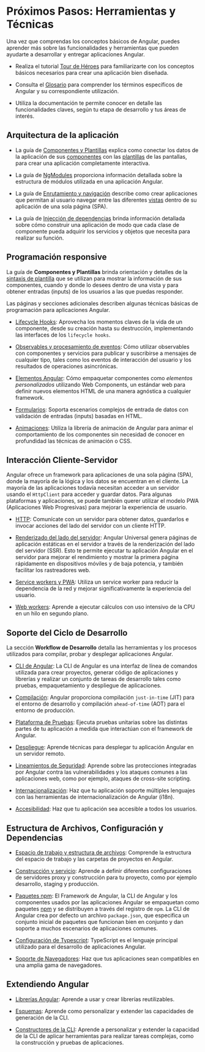 # Próximos Pasos: Herramientas y Técnicas

Una vez que comprendas los conceptos básicos de Angular, puedes aprender más sobre las funcionalidades y herramientas que pueden ayudarte a desarrollar y entregar aplicaciones Angular.

* Realiza el tutorial [Tour de Héroes](tutorial) para familiarizarte con los conceptos básicos necesarios para crear una aplicación bien diseñada.

* Consulta el [Glosario](guide/glossary) para comprender los términos específicos de Angular y su correspondiente utilización.

* Utiliza la documentación te permite conocer en detalle las funcionalidades claves, según tu etapa de desarrollo y tus áreas de interés.

## Arquitectura de la aplicación

* La guía de [Componentes y Plantillas](guide/displaying-data) explica como conectar los datos de la aplicación de sus [componentes](guide/glossary#componente) con las [plantillas](guide/glossary#plantilla) de las pantallas, para crear una aplicación completamente interactiva.

* La guía de [NgModules](guide/ngmodules) proporciona información detallada sobre la estructura de módulos utilizada en una aplicación Angular.

* La guía de [Enrutamiento y navigación](guide/router) describe como crear aplicaciones que permitan al usuario navegar entre las diferentes [vistas](guide/glossary#vistas) dentro de su aplicación de una sola página (SPA).

* La guía de [Injección de dependencias](guide/dependency-injection) brinda información detallada sobre cómo construir una aplicación de modo que cada clase de componente pueda adquirir los servicios y objetos que necesita para realizar su función.

## Programación responsive

La guía de **Componentes y Plantillas** brinda orientación y detalles de la [sintaxis de plantilla](guide/template-syntax) que se utilizan para mostrar la información de sus componentes, cuando y donde lo desees dentro de una vista y para obtener entradas (inputs) de los usuarios a las que puedas responder.   

Las páginas y secciones adicionales describen algunas técnicas básicas de programación para aplicaciones Angular.

* [Lifecycle Hooks](guide/lifecycle-hooks): Aprovecha los momentos claves de la vida de un componente, desde su creación hasta su destrucción, implementando las interfaces de los `lifecycle hooks`.

* [Observables y procesamiento de eventos](guide/observables): Cómo utilizar observables con componentes y servicios para publicar y suscribirse a mensajes de cualquier tipo, tales como los eventos de interacción del usuario y los resultados de operaciones asincrónicas.

* [Elementos Angular](guide/elements): Cómo empaquetar componentes como *elementos personalizados* utilizando Web Components, un estándar web para definir nuevos elementos HTML de una manera agnóstica a cualquier framework.

* [Formularios](guide/forms-overview): Soporta escenarios complejos de entrada de datos con validación de entradas (inputs) basadas en HTML.

* [Animaciones](guide/animations): Utiliza la librería de animación de Angular para animar el comportamiento de los componentes sin necesidad de conocer en profundidad las técnicas de animación o CSS.

## Interacción Cliente-Servidor

Angular ofrece un framework para aplicaciones de una sola página (SPA), donde la mayoría de la lógica y los datos se encuentran en el cliente.
La mayoría de las aplicaciones todavía necesitan acceder a un servidor usando el `HttpClient` para acceder y guardar datos.
Para algunas plataformas y aplicaciones, se puede también querer utilizar el modelo PWA (Aplicaciones Web Progresivas) para mejorar la experiencia de usuario. 

* [HTTP](guide/http): Comunícate con un servidor para obtener datos, guardarlos e invocar acciones del lado del servidor con un cliente HTTP.

* [Renderizado del lado del servidor](guide/universal): Angular Universal genera páginas de aplicación estáticas en el servidor a través de la renderización del lado del servidor (SSR). Esto te permite ejecutar tu aplicación Angular en el servidor para mejorar el rendimiento y mostrar la primera página rápidamente en dispositivos móviles y de baja potencia, y también facilitar los rastreadores web.

* [Service workers y PWA](guide/service-worker-intro): Utiliza un service worker para reducir la dependencia de la red y mejorar significativamente la experiencia del usuario.

* [Web workers](guide/web-worker): Aprende a ejecutar cálculos con uso intensivo de la CPU en un hilo en segundo plano.

## Soporte del Ciclo de Desarrollo

La sección **Workflow de Desarrollo** detalla las herramientas y los procesos utilizados para compilar, probar y desplegar aplicaciones Angular.

* [CLI de Angular](cli): La CLI de Angular es una interfaz de línea de comandos utilizada para crear proyectos, generar código de aplicaciones y librerías y realizar un conjunto de tareas de desarrollo tales como pruebas, empaquetamiento y despliegue de aplicaciones.

* [Compilación](guide/aot-compiler): Angular proporciona compilación `just-in-time` (JIT) para el entorno de desarrollo y compilación `ahead-of-time` (AOT) para el entorno de producción.

* [Plataforma de Pruebas](guide/testing): Ejecuta pruebas unitarias sobre las distintas partes de tu aplicación a medida que interactúan con el framework de Angular.

* [Despliegue](guide/deployment): Aprende técnicas para desplegar tu aplicación Angular en un servidor remoto.

* [Lineamientos de Seguridad](guide/security): Aprende sobre las protecciones integradas por Angular contra las vulnerabilidades y los ataques comunes a las aplicaciones web, como por ejemplo, ataques de cross-site scripting.

* [Internacionalización](guide/i18n): Haz que tu aplicación soporte múltiples lenguajes con las herramientas de internacionalización de Angular (i18n).

* [Accesibilidad](guide/accessibility): Haz que tu aplicación sea accesible a todos los usuarios.


## Estructura de Archivos, Configuración y Dependencias

* [Espacio de trabajo y estructura de archivos](guide/file-structure): Comprende la estructura del espacio de trabajo y las carpetas de proyectos en Angular.

* [Construcción y servicio](guide/build): Aprende a definir diferentes configuraciones de servidores proxy y construcción para tu proyecto, como por ejemplo desarrollo, staging y producción.

* [Paquetes npm](guide/npm-packages): El Framework de Angular, la CLI de Angular y los componentes usados por las aplicaciones Angular se empaquetan como paquetes [npm](https://docs.npmjs.com/) y se distribuyen a través del registro de `npm`. La CLI de Angular crea por defecto un archivo `package.json`, que especifica un conjunto inicial de paquetes que funcionan bien en conjunto y dan soporte a muchos escenarios de aplicaciones comunes.

* [Configuración de Typescript](guide/typescript-configuration): TypeScript es el lenguaje principal utilizado para el desarrollo de aplicaciones Angular.

* [Soporte de Navegadores](guide/browser-support): Haz que tus aplicaciones sean compatibles en una amplia gama de navegadores.

## Extendiendo Angular

* [Librerías Angular](guide/libraries): Aprende a usar y crear librerías reutilizables.

* [Esquemas](guide/schematics): Aprende como personalizar y extender las capacidades de generación de la CLI.

* [Constructores de la CLI](guide/cli-builder): Aprende a personalizar y extender la capacidad de la CLI de aplicar herramientas para realizar tareas complejas, como la construcción y pruebas de aplicaciones.
